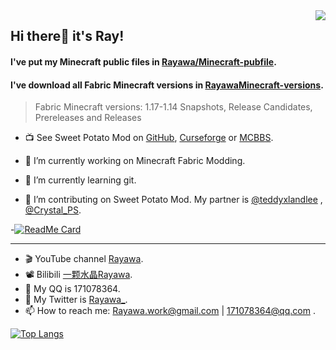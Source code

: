 <img align="right" src="https://github-readme-stats.vercel.app/api?username=Rayawa&show_icons=true&theme=graywhite&count_private=true" /> 

## Hi there👋 it's Ray! 
#### I've put my Minecraft public files in [Rayawa/Minecraft-pubfile](https://github.com/Rayawa/Minecraft-pubfile).
#### I've download all Fabric Minecraft versions in [RayawaMinecraft-versions](https://github.com/Rayawa/Minecraft-versions).
> Fabric Minecraft versions: 1.17-1.14 Snapshots, Release Candidates, Prereleases and Releases  

- :tv: See Sweet Potato Mod on [GitHub](https://github.com/Rayawa/sweet_potato), [Curseforge](https://www.curseforge.com/minecraft/mc-mods/sweet-potato) or [MCBBS](https://www.mcbbs.net/thread-1132119-1-1.html).

- 🔭 I’m currently working on Minecraft Fabric Modding.
- 🌱 I’m currently learning git.
- 👯 I’m contributing on Sweet Potato Mod. My partner is [@teddyxlandlee](https://github.com/teddyxlandlee) , [@Crystal_PS](https://github.com/Crystal-PS).

-[![ReadMe Card](https://github-readme-stats.vercel.app/api/pin/?username=Featurehouse&repo=sweet_potato-release&theme=graywhite)](https://github.com/anuraghazra/github-readme-stats)

--------------------------------

- :clapper: YouTube channel [Rayawa](https://www.youtube.com/channel/UCzteF7MFZq-w7UM1isUfAhg).
- :film_projector: Bilibili [一颗水晶Rayawa](https://space.bilibili.com/524181098).
- 💬 My QQ is 171078364.
- 💬 My Twitter is [Rayawa_](https://twitter.com/Rayawa_).
- 📫 How to reach me: Rayawa.work@gmail.com | 171078364@qq.com .



[![Top Langs](https://github-readme-stats.vercel.app/api/top-langs/?username=Rayawa&layout=compact)](https://github.com/anuraghazra/github-readme-stats)
